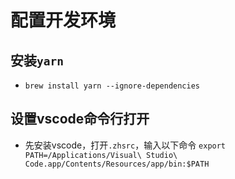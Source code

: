# 配置开发环境
## 安装`yarn`
* `brew install yarn --ignore-dependencies`

## 设置vscode命令行打开
* 先安装vscode，打开`.zhsrc`，输入以下命令
`export PATH=/Applications/Visual\ Studio\ Code.app/Contents/Resources/app/bin:$PATH`


